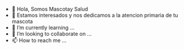 - 👋 Hola, Somos Mascotay Salud
- 👀 Estamos interesados y nos dedicamos a la atencion primaria de tu mascota
- 🌱 I’m currently learning ...
- 💞️ I’m looking to collaborate on ...
- 📫 How to reach me ...

<!---
MascotaySalud/MascotaySalud is a ✨ special ✨ repository because its `README.md` (this file) appears on your GitHub profile.
You can click the Preview link to take a look at your changes.
--->
